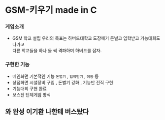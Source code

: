 # GSM-키우기 made in C

### 게임소개
* GSM 학교 설립 우리의 목표는 하버드대학교 도장깨기 돈벌고 입학받고 기능대회도 나가고  
다른 학교들을 하나 둘 씩 격파하며 하버드를 잡자.  

### 구현한 기능
* 메인화면 기본적인 기능 `돈벌기` , `입학받기` , `이동` 등
* 상점화면 시설장비 구입 , 돈벌기 강화 , 기능반 전직 구현
* 기능대회 구현 완료
* 보스전 턴제게임 방식

## 와 완성 이기환 나한테 버스탔다

